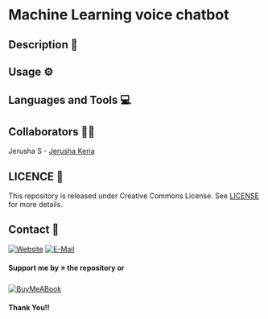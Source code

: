 # Machine Learning voice chatbot

## Description 📝 

## Usage ⚙️

## Languages and Tools 💻

## Collaborators 👤👤

Jerusha S - [Jerusha Keria](https://github.com/jerusha-keira)

## LICENCE 📄

This repository is released under Creative Commons License. See [LICENSE](/LICENSE) for more details. 

## Contact 📱

[![Website](https://img.shields.io/badge/website-000000?style=for-the-badge&logo=About.me&logoColor=white)](https://rubangino.in/)
[![E-Mail](https://img.shields.io/badge/Gmail-D14836?style=for-the-badge&logo=gmail&logoColor=white)](mailto:info@rubangino.in)

#### Support me by ⭐ the repository or

[![BuyMeABook](https://img.shields.io/badge/Buy%20Me%20a%20Book-ffdd00?style=for-the-badge&logo=buy-me-a-book&logoColor=black)
](https://bit.ly/3M5jxLd)

#### Thank You!!

